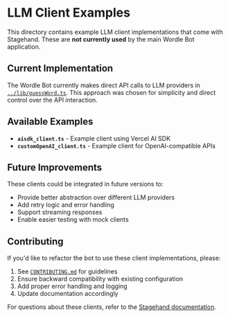 # LLM Client Examples

This directory contains example LLM client implementations that come with Stagehand. These are **not currently used** by the main Wordle Bot application.

## Current Implementation

The Wordle Bot currently makes direct API calls to LLM providers in [`../lib/guessWord.ts`](../lib/guessWord.ts). This approach was chosen for simplicity and direct control over the API interaction.

## Available Examples

- **`aisdk_client.ts`** - Example client using Vercel AI SDK
- **`customOpenAI_client.ts`** - Example client for OpenAI-compatible APIs

## Future Improvements

These clients could be integrated in future versions to:
- Provide better abstraction over different LLM providers
- Add retry logic and error handling
- Support streaming responses
- Enable easier testing with mock clients

## Contributing

If you'd like to refactor the bot to use these client implementations, please:
1. See [`CONTRIBUTING.md`](../CONTRIBUTING.md) for guidelines
2. Ensure backward compatibility with existing configuration
3. Add proper error handling and logging
4. Update documentation accordingly

For questions about these clients, refer to the [Stagehand documentation](https://github.com/browserbase/stagehand).
